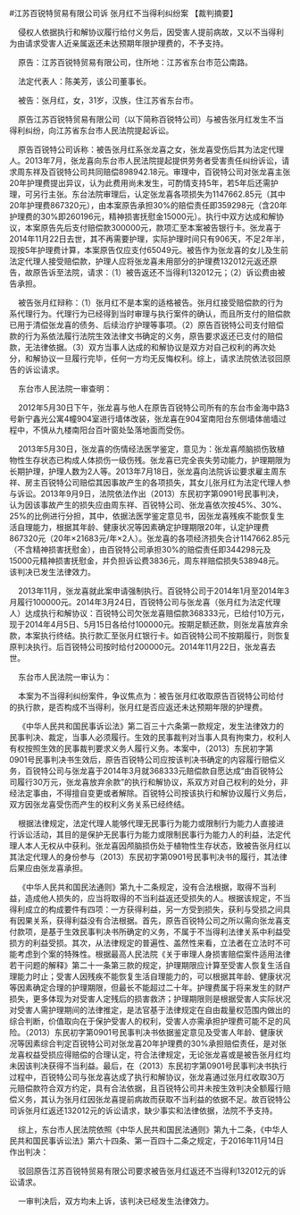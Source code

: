 #江苏百锐特贸易有限公司诉 张月红不当得利纠纷案 
【裁判摘要】

    侵权人依据执行和解协议履行给付义务后，因受害人提前病故，又以不当得利为由请求受害人近亲属返还未达预期年限护理费的，不予支持。

    原告：江苏百锐特贸易有限公司，住所地：江苏省东台市范公南路。

    法定代表人：陈美芳，该公司董事长。

    被告：张月红，女，31岁，汉族，住江苏省东台市。

    原告江苏百锐特贸易有限公司（以下简称百锐特公司）与被告张月红发生不当得利纠纷，向江苏省东台市人民法院提起诉讼。

    原告百锐特公司诉称：被告张月红系张龙喜之女，张龙喜受伤后其为法定代理人。2013年7月，张龙喜向东台市人民法院提起提供劳务者受害责任纠纷诉讼，请求周东祥及百锐特公司共同赔偿898942.18元。审理中，百锐特公司对张龙喜主张20年护理费提出异议，认为此费用尚未发生，可酌情支持5年，若5年后还需护理，可另行主张。东台法院审理后，认定张龙喜各项损失为1147662.85元（其中20年护理费867320元），由本案原告承担30%的赔偿责任即359298元（含20年护理费的30%即260196元，精神损害抚慰金15000元）。执行中双方达成和解协议，本案原告先后支付赔偿款300000元，款项汇至本案被告银行卡。张龙喜于2014年11月22日去世，其不再需要护理，实际护理时间只有906天，不足2年半，现按5年护理费计算，本案原告仅应支付65049元。被告作为张龙喜的女儿及生前法定代理人接受赔偿款，护理人应将张龙喜未用部分的护理费132012元返还原告，故原告诉至法院，请求：（1）被告返还不当得利132012元；（2）诉讼费由被告承担。

    被告张月红辩称：（1）张月红不是本案的适格被告。张月红接受赔偿款的行为系代理行为。代理行为已经得到当时审理与执行案件的确认，而且所支付的赔偿款已用于清偿张龙喜的债务、后续治疗护理等事项。（2）原告百锐特公司支付赔偿款的行为系依法履行法院生效法律文书确定的义务，原告要求返还已支付的赔偿款，无法律依据。（3）双方当事人达成的和解协议是双方对自己权利的再次处分，和解协议一旦履行完毕，任何一方均无反悔权利。综上，请求法院依法驳回原告的诉讼请求。

    东台市人民法院一审查明：

    2012年5月30日下午，张龙喜与他人在原告百锐特公司所有的东台市金海中路3号新宁鑫光公寓4幢904室进行墙体改装，张龙喜在904室南阳台东侧墙体凿墙过程中，不慎从九楼南阳台百叶窗处坠落地面而受伤。

    2013年5月30日，张龙喜的伤情经法医学鉴定，意见为：张龙喜颅脑损伤致植物性生存状态已构成人体损伤一级伤残。张龙喜已完全丧失劳动能力，护理期限为长期护理，护理人数为2人等。2013年7月18日，张龙喜向法院诉讼要求雇主周东祥、房主百锐特公司赔偿其因事故产生的各项损失，其女儿张月红为法定代理人参与诉讼。2013年9月9日，法院依法作出（2013）东民初字第0901号民事判决，认为因该事故产生的损失应由周东祥、百锐特公司、张龙喜依次按45%、30%、25%的比例进行分担，其中，依据法医学鉴定意见书，因张龙喜残疾不能恢复生活自理能力，根据其年龄、健康状况等因素确定护理期限20年，认定护理费867320元（20年×21683元/年×2人）。张龙喜的各项经济损失合计1147662.85元（不含精神损害抚慰金），由百锐特公司承担30%的赔偿责任即344298元及15000元精神损害抚慰金，并负担诉讼费3836元，周东祥赔偿损失538948元。该判决已发生法律效力。

    2013年11月，张龙喜就此案申请强制执行。百锐特公司于2014年1月至2014年3月履行100000元。2014年3月24日，百锐特公司与张龙喜（张月红为法定代理人）达成执行和解协议：百锐特公司欠张龙喜赔偿款368333元，已给付10万元，现于2014年4月5日、5月15日各给付100000元。按期足额还款，则张龙喜放弃余款，本案执行终结。执行款汇至张月红银行卡。如百锐特公司不按期履行，则恢复原判决执行。后百锐特公司按时给付200000元。2014年11月22日，张龙喜去世。

    东台市人民法院一审认为：

    本案为不当得利纠纷案件，争议焦点为：被告张月红收取原告百锐特公司给付的执行款，是否构成不当得利，张月红是否应返还未达预期年限的护理费。

    《中华人民共和国民事诉讼法》第二百三十六条第一款规定，发生法律效力的民事判决、裁定，当事人必须履行。生效的民事裁判对当事人具有拘束力，权利人有权按照生效的民事裁判要求义务人履行义务。本案中，（2013）东民初字第0901号民事判决书生效后，原告百锐特公司应按该判决书确定的内容履行赔偿义务，百锐特公司与张龙喜于2014年3月就368333元赔偿款自愿达成“由百锐特公司履行30万元，张龙喜放弃余款”的执行和解协议，系双方对自己权利的处分，非经法定事由，不得擅自变更或者解除。百锐特公司按该执行和解协议履行义务后，双方因张龙喜受伤而产生的权利义务关系已经终结。

    根据法律规定，法定代理人能够代理无民事行为能力或限制行为能力人直接进行诉讼活动，其目的是保护无民事行为能力或限制民事行为能力人的利益，法定代理人本人无权从中获利。张龙喜因颅脑损伤处于植物性生存状态，致被告张月红以其法定代理人的身份参与（2013）东民初字第0901号民事判决书的履行，其法律后果应由张龙喜承担。

    《中华人民共和国民法通则》第九十二条规定，没有合法根据，取得不当利益，造成他人损失的，应当将取得的不当利益返还受损失的人。根据该规定，不当得利成立的构成要件有四项：一方获得利益，另一方受到损失，获利与受损之间具有因果关系，获得利益没有合法根据。首先，原告百锐特公司之所以需向张龙喜支付款项，是基于生效民事判决书所确定的义务，不属于不当得利法律关系中利益受损方的利益受损。其次，从法律规定的普遍性、盖然性来看，立法者在立法时不可能考虑到个案的特殊性。根据最高人民法院《关于审理人身损害赔偿案件适用法律若干问题的解释》第二十一条第三款的规定，护理期限应计算至受害人恢复生活自理能力时止；受害人因残疾不能恢复生活自理能力的，可以根据其年龄、健康状况等因素确定合理的护理期限，但最长不能超过二十年。护理费属于将来发生的财产损失，更多体现为对受害人定残后的损害救济；护理期限则是根据受害人实际状况对受害人需护理期间的法律推定，是法官基于法律规定在自由裁量权范围内做出的综合判断，价值取向在于保护受害人的权利，受害人亦需承担护理费可能不足的风险。（2013）东民初字第0901号民事判决书依据鉴定意见及受害人年龄、健康状况等因素综合判定百锐特公司对张龙喜20年护理费的30%承担赔偿责任，是对张龙喜权益受损应得赔偿的合理认定，符合法律规定，无论张龙喜或是被告张月红均未因该判决获得不当利益。最后，在（2013）东民初字第0901号民事判决书执行过程中，百锐特公司与张龙喜达成了执行和解协议，张龙喜通过张月红收取30万元赔偿款符合双方约定，具有合法依据，且百锐特公司并未按生效判决全额履行赔偿义务，其认为张月红因张龙喜提前病故而获取不当利益的依据不足。故百锐特公司诉张月红返还132012元的诉讼请求，缺少事实和法律依据，法院不予支持。

    综上，东台市人民法院依照《中华人民共和国民法通则》第九十二条，《中华人民共和国民事诉讼法》第六十四条、第一百四十二条之规定，于2016年11月14日作出判决：

    驳回原告江苏百锐特贸易有限公司要求被告张月红返还不当得利132012元的诉讼请求。

    一审判决后，双方均未上诉，该判决已经发生法律效力。




